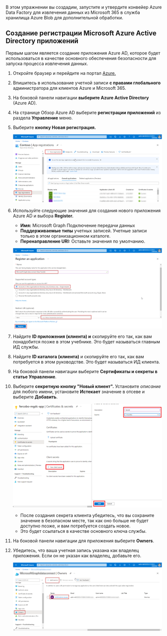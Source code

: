 <!-- markdownlint-disable MD002 MD041 -->

В этом упражнении вы создадим, запустите и утвердите конвейер Azure Data Factory для извлечения данных из Microsoft 365 в служба хранилища Azure Blob для дополнительной обработки.

## <a name="create-a-microsoft-azure-active-directory-application-registration"></a>Создание регистрации Microsoft Azure Active Directory приложений

Первым шагом является создание приложения Azure AD, которое будет использоваться в качестве основного обеспечения безопасности для запуска процесса извлечения данных.

1. Откройте браузер и перейдите на портал [Azure.](https://portal.azure.com/)

1. Впишитесь в использование учетной записи **с правами глобального** администратора для клиентов Azure и Microsoft 365.

1. На боковой панели навигации **выберите Azure Active Directory** (Azure AD).

1. На странице Обзор Azure AD выберите **регистрации приложений** из раздела **Управление** меню.

1. Выберите **кнопку Новая регистрация.**

    ![Снимок экрана, на котором показаны регистрации приложений в Azure Active Directory службе на портале Azure.](images/data-connect-azure-aad-app-reg.png)

1. Используйте следующие значения для создания нового приложения Azure AD и выбора **Register.**

   - **Имя:** Microsoft Graph Подключение передачи данных
   - **Поддерживаемые типы** учетных записей. Учетные записи только в этом организационном каталоге.
   - **Перенаправление URI:** Оставьте значения по умолчанию.

    ![Снимок экрана, на котором показаны действия по регистрации нового приложения на портале Azure.](images/data-connect-aad-redirect-uri.png)

1. Найдите **ID приложения (клиента) и** скопируйте его так, как вам понадобится позже в этом учебнике. Это будет называться главным ИД службы.

1. Найдите **ID каталога (клиента)** и скопируйте его так, как вам потребуется в этом руководстве. Это будет называться ИД клиента.

1. На боковой панели навигации выберите **Сертификаты и секреты в** **статье Управление**.

1. Выберите **секретную кнопку "Новый клиент".** Установите *описание* для любого имени, установите **Истекает** значение в отсеве и выберите **Добавить**.

    ![Снимок экрана, показывающий процесс создания нового секрета клиента на портале Azure.](images/data-connect-aad-certs-secrets.png)

    - После создания секрета клиента убедитесь,  что вы сохраните значение в безопасном месте, так как оно больше не будет доступно позже, и вам потребуется создать новое.
    - Это будет ссылаться в качестве основного ключа службы.

1. На боковой панели навигации для приложения выберите **Owners**.

1. Убедитесь, что ваша учетная запись указана как владелец приложения. Если он не указан как владелец, добавьте его.

    ![Снимок экрана, на котором пользователь проверяет, установлен ли его учетная запись в качестве владельца для регистрации приложений на портале Azure.](images/data-connect-aad-app-owners.png)
